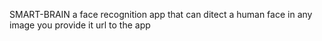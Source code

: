 SMART-BRAIN 
 a face recognition app that can ditect a human face in any image you provide it url to the app
